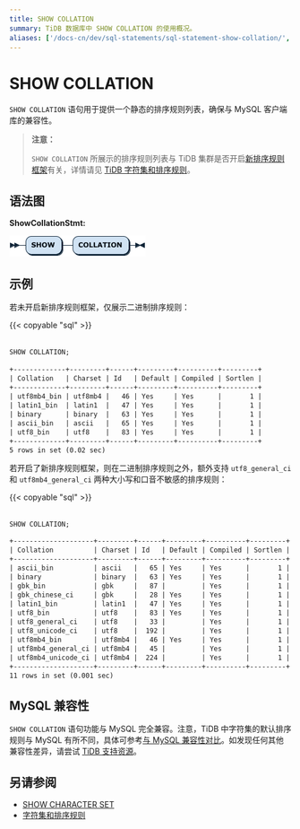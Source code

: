 ```yaml
---
title: SHOW COLLATION
summary: TiDB 数据库中 SHOW COLLATION 的使用概况。
aliases: ['/docs-cn/dev/sql-statements/sql-statement-show-collation/','/docs-cn/dev/reference/sql/statements/show-collation/']
---
```


# SHOW COLLATION

`SHOW COLLATION` 语句用于提供一个静态的排序规则列表，确保与 MySQL 客户端库的兼容性。

> **注意：**
>
> `SHOW COLLATION` 所展示的排序规则列表与 TiDB 集群是否开启[新排序规则框架](/character-set-and-collation.md#新框架下的排序规则支持)有关，详情请见 [TiDB 字符集和排序规则](/character-set-and-collation.md)。

## 语法图

**ShowCollationStmt:**

![ShowCollationStmt](/media/sqlgram/ShowCollationStmt.png)

## 示例

若未开启新排序规则框架，仅展示二进制排序规则：

{{< copyable "sql" >}}

```sql

SHOW COLLATION;
```

```
+-------------+---------+------+---------+----------+---------+
| Collation   | Charset | Id   | Default | Compiled | Sortlen |
+-------------+---------+------+---------+----------+---------+
| utf8mb4_bin | utf8mb4 |   46 | Yes     | Yes      |       1 |
| latin1_bin  | latin1  |   47 | Yes     | Yes      |       1 |
| binary      | binary  |   63 | Yes     | Yes      |       1 |
| ascii_bin   | ascii   |   65 | Yes     | Yes      |       1 |
| utf8_bin    | utf8    |   83 | Yes     | Yes      |       1 |
+-------------+---------+------+---------+----------+---------+
5 rows in set (0.02 sec)
```

若开启了新排序规则框架，则在二进制排序规则之外，额外支持 `utf8_general_ci` 和 `utf8mb4_general_ci` 两种大小写和口音不敏感的排序规则：

{{< copyable "sql" >}}

```sql

SHOW COLLATION;
```

```
+--------------------+---------+------+---------+----------+---------+
| Collation          | Charset | Id   | Default | Compiled | Sortlen |
+--------------------+---------+------+---------+----------+---------+
| ascii_bin          | ascii   |   65 | Yes     | Yes      |       1 |
| binary             | binary  |   63 | Yes     | Yes      |       1 |
| gbk_bin            | gbk     |   87 |         | Yes      |       1 |
| gbk_chinese_ci     | gbk     |   28 | Yes     | Yes      |       1 |
| latin1_bin         | latin1  |   47 | Yes     | Yes      |       1 |
| utf8_bin           | utf8    |   83 | Yes     | Yes      |       1 |
| utf8_general_ci    | utf8    |   33 |         | Yes      |       1 |
| utf8_unicode_ci    | utf8    |  192 |         | Yes      |       1 |
| utf8mb4_bin        | utf8mb4 |   46 | Yes     | Yes      |       1 |
| utf8mb4_general_ci | utf8mb4 |   45 |         | Yes      |       1 |
| utf8mb4_unicode_ci | utf8mb4 |  224 |         | Yes      |       1 |
+--------------------+---------+------+---------+----------+---------+
11 rows in set (0.001 sec)
```

## MySQL 兼容性

`SHOW COLLATION` 语句功能与 MySQL 完全兼容。注意，TiDB 中字符集的默认排序规则与 MySQL 有所不同，具体可参考[与 MySQL 兼容性对比](/mysql-compatibility.md#默认设置)。如发现任何其他兼容性差异，请尝试 [TiDB 支持资源](/support.md)。

## 另请参阅

* [SHOW CHARACTER SET](/sql-statements/sql-statement-show-character-set.md)
* [字符集和排序规则](/character-set-and-collation.md)
